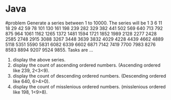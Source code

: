 # Java
#problem
Generate a series between 1 to 10000. The series will be  1 3 6 11 18 29 42 59 78 101 130 161 198 239 282 329 382 441 502 569 640 713 792 875 964 1061 1162 1265 1372 1481 
1594 1721 1852 1989 2128 2277 2428 2585 2748 2915 3088 3267 3448 3639 3832 4029 4228 4439 4662 4889 5118 5351 5590 5831 6082 6339 6602 6871 7142 7419 7700 7983 8276 8583 
8894 9207 9524 9855.
Tasks are ...
1. display the above series.
2. display the count of ascending ordered numbers. (Ascending ordered like 239, 2<3<9).
3. display the count of descending ordered numbers. (Descending ordered like 640, 6>4>0).
4. display the count of misslenious ordered numbers. (misslenious ordered like 198, 1<9>8).
